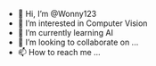 - 👋 Hi, I’m @Wonny123
- 👀 I’m interested in Computer Vision
- 🌱 I’m currently learning AI
- 💞️ I’m looking to collaborate on ...
- 📫 How to reach me ...

<!---
Wonny123/Wonny123 is a ✨ special ✨ repository because its `README.md` (this file) appears on your GitHub profile.
You can click the Preview link to take a look at your changes.
--->
